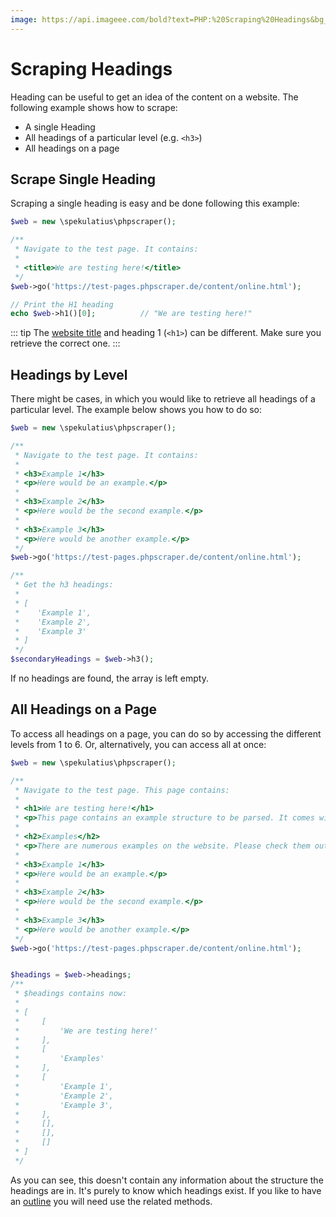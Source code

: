 ```yaml
---
image: https://api.imageee.com/bold?text=PHP:%20Scraping%20Headings&bg_image=https://images.unsplash.com/photo-1542762933-ab3502717ce7
---
```


# Scraping Headings

Heading can be useful to get an idea of the content on a website. The following example shows how to scrape:

 - A single Heading
 - All headings of a particular level (e.g. `<h3>`)
 - All headings on a page


## Scrape Single Heading

Scraping a single heading is easy and be done following this example:

```PHP
$web = new \spekulatius\phpscraper();

/**
 * Navigate to the test page. It contains:
 *
 * <title>We are testing here!</title>
 */
$web->go('https://test-pages.phpscraper.de/content/online.html');

// Print the H1 heading
echo $web->h1()[0];          // "We are testing here!"
```

::: tip
The [website title](/examples/scrape-website-title) and heading 1 (`<h1>`) can be different. Make sure you retrieve the correct one.
:::


## Headings by Level

There might be cases, in which you would like to retrieve all headings of a particular level. The example below shows you how to do so:

```php
$web = new \spekulatius\phpscraper();

/**
 * Navigate to the test page. It contains:
 *
 * <h3>Example 1</h3>
 * <p>Here would be an example.</p>
 *
 * <h3>Example 2</h3>
 * <p>Here would be the second example.</p>
 *
 * <h3>Example 3</h3>
 * <p>Here would be another example.</p>
 */
$web->go('https://test-pages.phpscraper.de/content/online.html');

/**
 * Get the h3 headings:
 *
 * [
 *    'Example 1',
 *    'Example 2',
 *    'Example 3'
 * ]
 */
$secondaryHeadings = $web->h3();
```

If no headings are found, the array is left empty.


## All Headings on a Page

To access all headings on a page, you can do so by accessing the different levels from 1 to 6. Or, alternatively, you can access all at once:


```php
$web = new \spekulatius\phpscraper();

/**
 * Navigate to the test page. This page contains:
 *
 * <h1>We are testing here!</h1>
 * <p>This page contains an example structure to be parsed. It comes with a number of headings and nested paragraphs as an scrape example.</p>
 *
 * <h2>Examples</h2>
 * <p>There are numerous examples on the website. Please check them out to get more context on how scraping works.</p>
 *
 * <h3>Example 1</h3>
 * <p>Here would be an example.</p>
 *
 * <h3>Example 2</h3>
 * <p>Here would be the second example.</p>
 *
 * <h3>Example 3</h3>
 * <p>Here would be another example.</p>
 */
$web->go('https://test-pages.phpscraper.de/content/online.html');


$headings = $web->headings;
/**
 * $headings contains now:
 *
 * [
 *     [
 *         'We are testing here!'
 *     ],
 *     [
 *         'Examples'
 *     ],
 *     [
 *         'Example 1',
 *         'Example 2',
 *         'Example 3',
 *     ],
 *     [],
 *     [],
 *     []
 * ]
 */
```

As you can see, this doesn't contain any information about the structure the headings are in. It's purely to know which headings exist. If you like to have an [outline](/examples/outline) you will need use the related methods.
